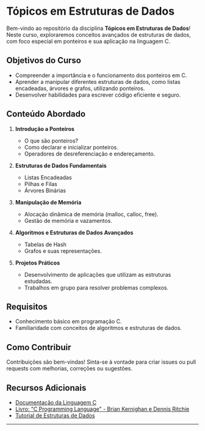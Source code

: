 # Tópicos em Estruturas de Dados

Bem-vindo ao repositório da disciplina **Tópicos em Estruturas de Dados**! Neste curso, exploraremos conceitos avançados de estruturas de dados, com foco especial em ponteiros e sua aplicação na linguagem C.

## Objetivos do Curso

- Compreender a importância e o funcionamento dos ponteiros em C.
- Aprender a manipular diferentes estruturas de dados, como listas encadeadas, árvores e grafos, utilizando ponteiros.
- Desenvolver habilidades para escrever código eficiente e seguro.

## Conteúdo Abordado

1. **Introdução a Ponteiros**
   - O que são ponteiros?
   - Como declarar e inicializar ponteiros.
   - Operadores de desreferenciação e endereçamento.

2. **Estruturas de Dados Fundamentais**
   - Listas Encadeadas
   - Pilhas e Filas
   - Árvores Binárias

3. **Manipulação de Memória**
   - Alocação dinâmica de memória (malloc, calloc, free).
   - Gestão de memória e vazamentos.

4. **Algoritmos e Estruturas de Dados Avançados**
   - Tabelas de Hash
   - Grafos e suas representações.

5. **Projetos Práticos**
   - Desenvolvimento de aplicações que utilizam as estruturas estudadas.
   - Trabalhos em grupo para resolver problemas complexos.

## Requisitos

- Conhecimento básico em programação C.
- Familiaridade com conceitos de algoritmos e estruturas de dados.

## Como Contribuir

Contribuições são bem-vindas! Sinta-se à vontade para criar issues ou pull requests com melhorias, correções ou sugestões.

## Recursos Adicionais

- [Documentação da Linguagem C](https://en.cppreference.com/w/c)
- [Livro: "C Programming Language" - Brian Kernighan e Dennis Ritchie](https://en.wikipedia.org/wiki/The_C_Programming_Language)
- [Tutorial de Estruturas de Dados](https://www.geeksforgeeks.org/data-structures/)


---
